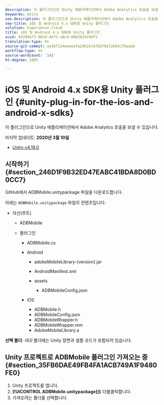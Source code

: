 ```yaml
---
description: 이 플러그인으로 Unity 애플리케이션에서 Adobe Analytics 호출을 보낼 수 있습니다.
keywords: Unity
seo-description: 이 플러그인으로 Unity 애플리케이션에서 Adobe Analytics 호출을 보낼 수 있습니다.
seo-title: iOS 및 Android 4.x SDK용 Unity 플러그인
solution: Experience Cloud
title: iOS 및 Android 4.x SDK용 Unity 플러그인
uuid: 83289a73-982d-4472-a8c8-00b562dc80f5
translation-type: ht
source-git-commit: ae16f224eeaeefa29b2e1479270a72694c79aaa0
workflow-type: ht
source-wordcount: '141'
ht-degree: 100%

---
```



# iOS 및 Android 4.x SDK용 Unity 플러그인 {#unity-plug-in-for-the-ios-and-android-x-sdks}

이 플러그인으로 Unity 애플리케이션에서 Adobe Analytics 호출을 보낼 수 있습니다.

마지막 업데이트: **2020년 3월 10일**
* [Unity-v4.19.0](https://github.com/Adobe-Marketing-Cloud/mobile-services/releases/tag/v4.19.0-Unity)

## 시작하기 {#section_246D1F9B32ED47EABC41BDA8D0BD0CC7}

GitHub에서 ADBMobile.unitypackage 파일을 다운로드합니다.

아래는 `ADBMobile.unitypackage` 파일의 컨텐츠입니다.

* 자산(루트)

   * ADBMobile

   * 플러그인

      * ADBMobile.cs
      * Android

         * adobeMobileLibrary-{version}.jar
         * AndroidManifest.xml
         * assets

            * ADBMobileConfig.json
      * iOS

         * ADBMobile.h
         * ADBMobileConfig.json
         * ADBMobileWrapper.h
         * ADBMobileWrapper.mm
         * AdobeMobileLibrary.a


**선택 폴더**: *데모* 폴더에는 Unity 장면과 샘플 코드가 포함되어 있습니다.

## Unity 프로젝트로 ADBMobile 플러그인 가져오는 중 {#section_35FB6DAE49FB4FA1ACB749A1F9480FE0}

1. Unity 프로젝트를 엽니다.
1. **[!UICONTROL ADBMobile.unitypackage]**&#x200B;를 더블클릭합니다.
1. 가져오려는 폴더를 선택합니다.
